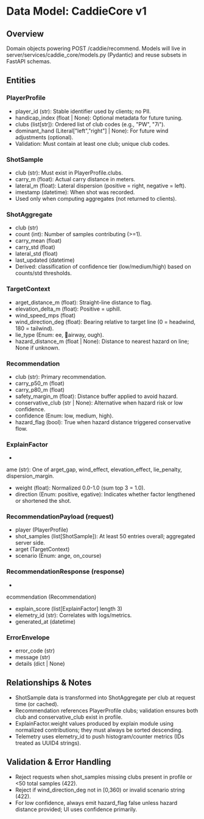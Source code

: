 ﻿# Data Model: CaddieCore v1

## Overview
Domain objects powering POST /caddie/recommend. Models will live in server/services/caddie_core/models.py (Pydantic) and reuse subsets in FastAPI schemas.

## Entities

### PlayerProfile
- player_id (str): Stable identifier used by clients; no PII.
- handicap_index (float | None): Optional metadata for future tuning.
- clubs (list[str]): Ordered list of club codes (e.g., "PW", "7i").
- dominant_hand (Literal["left","right"] | None): For future wind adjustments (optional).
- Validation: Must contain at least one club; unique club codes.

### ShotSample
- club (str): Must exist in PlayerProfile.clubs.
- carry_m (float): Actual carry distance in meters.
- lateral_m (float): Lateral dispersion (positive = right, negative = left).
- 	imestamp (datetime): When shot was recorded.
- Used only when computing aggregates (not returned to clients).

### ShotAggregate
- club (str)
- count (int): Number of samples contributing (>=1).
- carry_mean (float)
- carry_std (float)
- lateral_std (float)
- last_updated (datetime)
- Derived: classification of confidence tier (low/medium/high) based on counts/std thresholds.

### TargetContext
- 	arget_distance_m (float): Straight-line distance to flag.
- elevation_delta_m (float): Positive = uphill.
- wind_speed_mps (float)
- wind_direction_deg (float): Bearing relative to target line (0 = headwind, 180 = tailwind).
- lie_type (Enum: 	ee, airway, ough).
- hazard_distance_m (float | None): Distance to nearest hazard on line; None if unknown.

### Recommendation
- club (str): Primary recommendation.
- carry_p50_m (float)
- carry_p80_m (float)
- safety_margin_m (float): Distance buffer applied to avoid hazard.
- conservative_club (str | None): Alternative when hazard risk or low confidence.
- confidence (Enum: low, medium, high).
- hazard_flag (bool): True when hazard distance triggered conservative flow.

### ExplainFactor
- 
ame (str): One of 	arget_gap, wind_effect, elevation_effect, lie_penalty, dispersion_margin.
- weight (float): Normalized 0.0-1.0 (sum top 3 = 1.0).
- direction (Enum: positive, 
egative): Indicates whether factor lengthened or shortened the shot.

### RecommendationPayload (request)
- player (PlayerProfile)
- shot_samples (list[ShotSample]): At least 50 entries overall; aggregated server side.
- 	arget (TargetContext)
- scenario (Enum: ange, on_course)

### RecommendationResponse (response)
- ecommendation (Recommendation)
- explain_score (list[ExplainFactor] length 3)
- 	elemetry_id (str): Correlates with logs/metrics.
- generated_at (datetime)

### ErrorEnvelope
- error_code (str)
- message (str)
- details (dict | None)

## Relationships & Notes
- ShotSample data is transformed into ShotAggregate per club at request time (or cached).  
- Recommendation references PlayerProfile clubs; validation ensures both club and conservative_club exist in profile.  
- ExplainFactor.weight values produced by explain module using normalized contributions; they must always be sorted descending.  
- Telemetry uses 	elemetry_id to push histogram/counter metrics (IDs treated as UUID4 strings).

## Validation & Error Handling
- Reject requests when shot_samples missing clubs present in profile or <50 total samples (422).
- Reject if wind_direction_deg not in [0,360) or invalid scenario string (422).
- For low confidence, always emit hazard_flag false unless hazard distance provided; UI uses confidence primarily.

